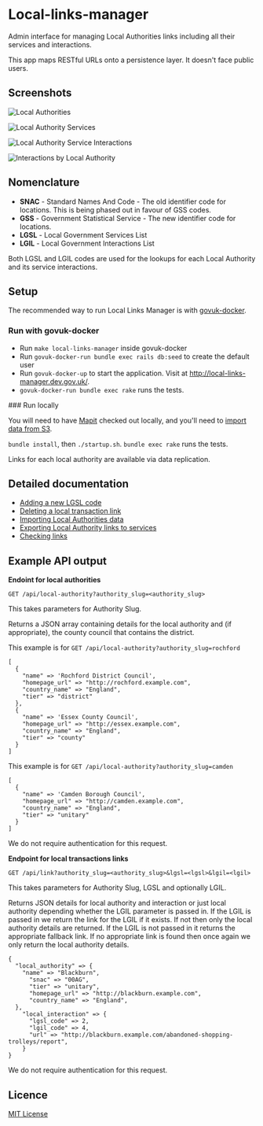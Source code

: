 # Local-links-manager

Admin interface for managing Local Authorities links including all their services and interactions.

This app maps RESTful URLs onto a persistence layer. It doesn't face public users.

## Screenshots

![Local Authorities](docs/images/local_authorities.png)

![Local Authority Services](docs/images/services.png)

![Local Authority Service Interactions](docs/images/interactions.png)

![Interactions by Local Authority](docs/images/interactions_by_authority.png)

## Nomenclature

- **SNAC** - Standard Names And Code - The old identifier code for locations. This is being phased out in favour of GSS codes.
- **GSS**  - Government Statistical Service - The new identifier code for locations.
- **LGSL** - Local Government Services List
- **LGIL** - Local Government Interactions List

Both LGSL and LGIL codes are used for the lookups for each Local Authority and its service interactions.

## Setup

The recommended way to run Local Links Manager is with [govuk-docker](https://github.com/alphagov/govuk-docker).

### Run with govuk-docker

- Run `make local-links-manager` inside govuk-docker
- Run `govuk-docker-run bundle exec rails db:seed` to create the default user
- Run `govuk-docker-up` to start the application. Visit at http://local-links-manager.dev.gov.uk/.
- `govuk-docker-run bundle exec rake` runs the tests.

### Run locally

You will need to have [Mapit](https://github.com/alphagov/mapit) checked out locally,
and you'll need to [import data from S3](https://github.com/alphagov/mapit/blob/master/import-db-from-s3.sh).

`bundle install`, then `./startup.sh`. `bundle exec rake` runs the tests.

Links for each local authority are available via data replication.

## Detailed documentation

- [Adding a new LGSL code](/docs/adding-a-new-lgsl-code.md)
- [Deleting a local transaction link](/docs/deleting-a-link.md)
- [Importing Local Authorities data](/docs/importing-local-authorities-data.md)
- [Exporting Local Authority links to services](/docs/exporting-local-authority-links.md)
- [Checking links](/docs/checking-links.md)

## Example API output

**Endoint for local authorities**

`GET /api/local-authority?authority_slug=<authority_slug>`

This takes parameters for Authority Slug.

Returns a JSON array containing details for the local authority and (if appropriate), the county council that contains the district.

This example is for `GET /api/local-authority?authority_slug=rochford`
```
[
  {
    "name" => 'Rochford District Council',
    "homepage_url" => "http://rochford.example.com",
    "country_name" => "England",
    "tier" => "district"
  },
  {
    "name" => 'Essex County Council',
    "homepage_url" => "http://essex.example.com",
    "country_name" => "England",
    "tier" => "county"
  }
]
```

This example is for `GET /api/local-authority?authority_slug=camden`
```
[
  {
    "name" => 'Camden Borough Council',
    "homepage_url" => "http://camden.example.com",
    "country_name" => "England",
    "tier" => "unitary"
  }
]
```

We do not require authentication for this request.

**Endpoint for local transactions links**

`GET /api/link?authority_slug=<authority_slug>&lgsl=<lgsl>&lgil=<lgil>`

This takes parameters for Authority Slug, LGSL and optionally LGIL.

Returns JSON details for local authority and interaction or just local authority depending whether the LGIL parameter is passed in. If the LGIL is passed in we return the link for the LGIL if it exists. If not then only the local authority details are returned. If the LGIL is not passed in it returns the appropriate fallback link. If no appropriate link is found then once again we only return the local authority details.

```
{
  "local_authority" => {
    "name" => "Blackburn",
      "snac" => "00AG",
      "tier" => "unitary",
      "homepage_url" => "http://blackburn.example.com",
      "country_name" => "England",
  },
    "local_interaction" => {
      "lgsl_code" => 2,
      "lgil_code" => 4,
      "url" => "http://blackburn.example.com/abandoned-shopping-trolleys/report",
    }
}
```

We do not require authentication for this request.

## Licence

[MIT License](LICENCE)
